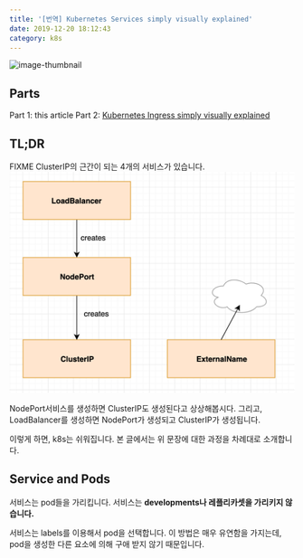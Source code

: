 ```yaml
---
title: '[번역] Kubernetes Services simply visually explained'
date: 2019-12-20 18:12:43
category: k8s
---
```


![image-thumbnail](./images/thumbnail.png)

## Parts
Part 1: this article
Part 2: [Kubernetes Ingress simply visually explained](https://medium.com/@wuestkamp/kubernetes-ingress-simply-visually-explained-d9cad44e4419?sk=e8ca596700f5b58c7ab0d85d4dab6386)

## TL;DR

FIXME
ClusterIP의 근간이 되는 4개의 서비스가 있습니다.
![image-0](./images/image_0.png)

NodePort서비스를 생성하면 ClusterIP도 생성된다고 상상해봅시다. 그리고, LoadBalancer를 생성하면 NodePort가 생성되고 ClusterIP가 생성됩니다.

이렇게 하면, k8s는 쉬워집니다. 본 글에서는 위 문장에 대한 과정을 차례대로 소개합니다.

## Service and Pods

서비스는 pod들을 가리킵니다. 서비스는 **developments나 레플리카셋을 가리키지 않습니다.**

서비스는 labels를 이용해서 pod을 선택합니다. 이 방법은 매우 유연함을 가지는데, pod을 생성한 다른 요소에 의해 구애 받지 않기 때문입니다.



